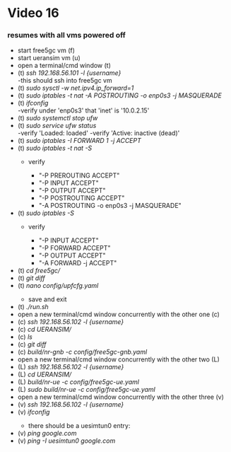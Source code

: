 <h1>Video 16</h1>
<h3>resumes with all vms powered off</h3>
<ul>
    <li>start free5gc vm (f)</li>
    <li>start ueransim vm (u)</li>
    <li>open a terminal/cmd window (t)</li>
    <li>(t) <i>ssh 192.168.56.101 -l {username}</i></li>
    -this should ssh into free5gc vm
    <li>(t) <i>sudo sysctl -w net.ipv4.ip_forward=1</i></li>
    <li>(t) <i>sudo iptables -t nat -A POSTROUTING -o enp0s3 -j MASQUERADE</i></li>
    <li>(t) <i>ifconfig</i></li>
    -verify under 'enp0s3' that 'inet' is '10.0.2.15'
    <li>(t) <i>sudo systemctl stop ufw</i></li>
    <li>(t) <i>sudo service ufw status</i></li>
    -verify 'Loaded: loaded'
    -verify 'Active: inactive (dead)'
    <li>(t) <i>sudo iptables -I FORWARD 1 -j ACCEPT</i></li>
    <li>(t) <i>sudo iptables -t nat -S</i></li>
    <ul>
        <li>verify</li>
        <ul>
            <li>"-P PREROUTING ACCEPT"</li>
            <li>"-P INPUT ACCEPT"</li>
            <li>"-P OUTPUT ACCEPT"</li>
            <li>"-P POSTROUTING ACCEPT"</li>
            <li>"-A POSTROUTING -o enp0s3 -j MASQUERADE"</li>
        </ul>
    </ul>
    <li>(t) <i>sudo iptables -S</i></li>
    <ul>
        <li>verify</li>
        <ul>
            <li>"-P INPUT ACCEPT"</li>
            <li>"-P FORWARD ACCEPT"</li>
            <li>"-P OUTPUT ACCEPT"</li>
            <li>"-A FORWARD -j ACCEPT"</li>
        </ul>
    </ul>
    <li>(t) <i>cd free5gc/</i></li>
    <li>(t) <i>git diff</i></li>
    <li>(t) <i>nano config/upfcfg.yaml</i></li>
    <ul>
        <li>save and exit</li>
    </ul>
    <li>(t) <i>./run.sh</i></li>
    <li>open a new terminal/cmd window concurrently with the other one (c)</li>
    <li>(c) <i>ssh 192.168.56.102 -l {username}</i></li>
    <li>(c) <i>cd UERANSIM/ </i></li>
    <li>(c) <i>ls</i></li>
    <li>(c) <i>git diff</i></li>
    <li>(c) <i>build/nr-gnb -c config/free5gc-gnb.yaml</i></li>
    <li>open a new terminal/cmd window concurrently with the other two (L)</li>
    <li>(L) <i>ssh 192.168.56.102 -l {username}</i></li>
    <li>(L) <i>cd UERANSIM/</i></li>
    <li>(L) <i>build/nr-ue -c config/free5gc-ue.yaml</i></li>
    <li>(L) <i>sudo build/nr-ue -c config/free5gc-ue.yaml</i></li>
    <li>open a new terminal/cmd window concurrently with the other three (v)</li>
    <li>(v) <i>ssh 192.168.56.102 -l {username}</i></li>
    <li>(v) <i>ifconfig</i></li>
    <ul>
        <li>there should be a uesimtun0 entry:</li>
    </ul>
    <li>(v) <i>ping google.com</i></li>
    <li>(v) <i>ping -I uesimtun0 google.com</i></li>
</ul>
